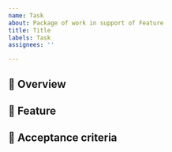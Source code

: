 ```yaml
---
name: Task
about: Package of work in support of Feature
title: Title
labels: Task
assignees: ''

---
```


## 🐞 Overview
<!-- A clear and concise description of package of work is. -->

## 🔗 Feature
<!-- link to Feature this task supports -->

## 🔢 Acceptance criteria
<!-- how to verify task is successfully completed -->
